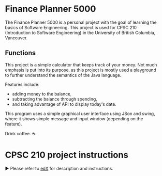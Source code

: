 Finance Planner 5000
==========

The Finance Planner 5000 is a personal project with the goal of learning the basics of Software Engineering.
This project is used for CPSC 210 (Introduction to Software Engineering) in the University of British Columbia, Vancouver.

## Functions

This project is a simple calculator that keeps track of your money. Not much emphasis is put into its purpose, as this project is mostly used a playground to further understand the semantics of the Java language.

Features include:
- adding money to the balance,
- subtracting the balance through spending,
- and taking advantage of API to display today's date.

This program uses a simple graphical user interface using JSon and swing, where it shows simple message and input window (depending on the feature).

Drink coffee. :coffee:

# CPSC 210 project instructions
:arrow_forward: Please refer to [edX][1] for description and instructions.

[1]: https://edge.edx.org/courses/course-v1:UBC+CPSC210+2018W1/courseware/a4d49b3ef5fa4fe2bd9496e76d72dc48/e2887456a15a48dbb040ecdac313168f/1?activate_block_id=block-v1%3AUBC%2BCPSC210%2B2018W1%2Btype%40vertical%2Bblock%40ff793bbcd5544e82bb5052f0dffe5d71